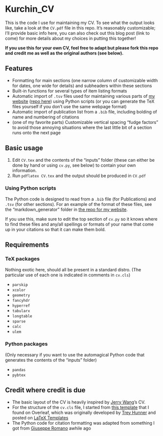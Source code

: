 # Kurchin_CV
This is the code I use for maintaining my CV. To see what the output looks like, take a look at the `CV.pdf` file in this repo. It’s reasonably customizable; I’ll provide basic info here, you can also check out this blog post (link to come) for more details about my choices in putting this together!

**If you use this for your own CV, feel free to adapt but please fork this repo and credit me as well as the original authors (see below).**

## Features
* Formatting for main sections (one narrow column of customizable width for dates, one wide for details) and subheaders within these sections
* Built-in functions for several types of item listing formats
* Automatic import of `.tsv` files used for maintaining various parts of [my website](rkurchin.github.io) ([repo here](https://github.com/rkurchin/rkurchin.github.io)) using Python scripts (or you can generate the TeX files yourself if you don’t use the same webpage format)
* Automatic import of publication list from a `.bib` file, including bolding of name and numbering of citations
* (one of my favorite parts) Customizable vertical spacing “fudge factors” to avoid those annoying situations where the last little bit of a section runs onto the next page

## Basic usage
1. Edit `CV.tex` and the contents of the “inputs” folder (these can either be done by hand or using `cv.py`, see below) to contain your own information.
2. Run `pdflatex CV.tex` and the output should be produced in `CV.pdf`

### Using Python scripts
The Python code is designed to read from a `.bib` file (for Publications) and `.tsv` (for other sections). For an example of the format of these files, see the “markdown_generator” folder in [the repo for my website](https://github.com/rkurchin/rkurchin.github.io).

If you use this, make sure to edit the top section of `cv.py` so it knows where to find these files and any/all spellings or formats of your name that come up in your citations so that it can make them bold.

## Requirements
### TeX packages 
Nothing exotic here, should all be present in a standard distro.
(The particular use of each one is indicated in comments in `cv.cls`)
* `parskip`
* `xcolor`
* `geometry`
* `fancyhdr`
* `hyperref`
* `tabularx`
* `longtable`
* `sparse`
* `calc`
* `ulem`

### Python packages
(Only necessary if you want to use the automagical Python code that generates the contents of the “inputs” folder)
* `pandas`
* `pybtex`

## Credit where credit is due
* The basic layout of the CV is heavily inspired by [Jerry Wang](https://www.cmu.edu/cee/people/faculty/wang.html)’s CV.
* For the structure of the `cv.cls` file, I started from [this template](https://www.overleaf.com/articles/rishi-shahs-resume/vgxvkmxktyxn) that I found on Overleaf, which was originally developed by [Trey Hunner](https://treyhunner.com) and posted on [LaTeX Templates](https://www.latextemplates.com)
* The Python code for citation formatting was adapted from something I got from [Giuseppe Romano](https://github.com/romanodev) awhile ago